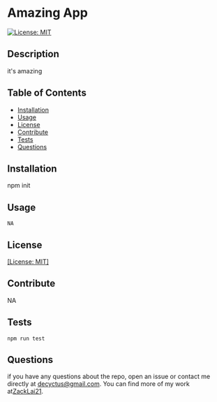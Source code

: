 
  # Amazing App
  [![License: MIT](https://img.shields.io/badge/License-MIT-yellow.svg)](https://opensource.org/licenses/MIT)

  ## Description
  it's amazing
  ## Table of Contents
  - [Installation](#installation)
  - [Usage](#usage)
  - [License](#license)
  - [Contribute](#contribute)
  - [Tests](#tests)
  - [Questions](#questions)
  ## Installation
  npm init
  ## Usage
  ~~~
  NA
  ~~~
  ## License
  
  [[License: MIT]](https://opensource.org/licenses/MIT)
  
  
  ## Contribute
  NA
  ## Tests
  ~~~
  npm run test
  ~~~

  ## Questions
  if you have any questions about the repo, open an issue or contact me directly at [decyctus@gmail.com](decyctus@gmail.com). You can find more of my work at[ZackLai21](https://github.com/ZackLai21).
  